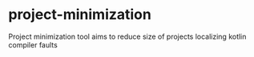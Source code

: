 # project-minimization
Project minimization tool aims to reduce size of projects localizing kotlin compiler faults
